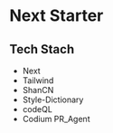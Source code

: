 # Next Starter
## Tech Stach
- Next
- Tailwind
- ShanCN
- Style-Dictionary
- codeQL
- Codium PR_Agent